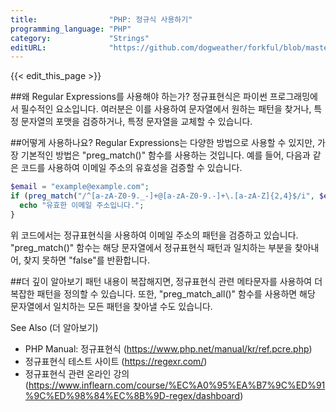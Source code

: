 ```yaml
---
title:                "PHP: 정규식 사용하기"
programming_language: "PHP"
category:             "Strings"
editURL:              "https://github.com/dogweather/forkful/blob/master/content/ko/php/using-regular-expressions.md"
---
```


{{< edit_this_page >}}

##왜 Regular Expressions를 사용해야 하는가? 
정규표현식은 파이썬 프로그래밍에서 필수적인 요소입니다. 여러분은 이를 사용하여 문자열에서 원하는 패턴을 찾거나, 특정 문자열의 포맷을 검증하거나, 특정 문자열을 교체할 수 있습니다.

##어떻게 사용하나요? 
Regular Expressions는 다양한 방법으로 사용할 수 있지만, 가장 기본적인 방법은 "preg_match()" 함수를 사용하는 것입니다. 예를 들어, 다음과 같은 코드를 사용하여 이메일 주소의 유효성을 검증할 수 있습니다.

```PHP
$email = "example@example.com";
if (preg_match("/^[a-zA-Z0-9._-]+@[a-zA-Z0-9.-]+\.[a-zA-Z]{2,4}$/i", $email)) {
  echo "유효한 이메일 주소입니다.";
}
```
위 코드에서는 정규표현식을 사용하여 이메일 주소의 패턴을 검증하고 있습니다. "preg_match()" 함수는 해당 문자열에서 정규표현식 패턴과 일치하는 부분을 찾아내어, 찾지 못하면 "false"를 반환합니다.

##더 깊이 알아보기 
패턴 내용이 복잡해지면, 정규표현식 관련 메타문자를 사용하여 더 복잡한 패턴을 정의할 수 있습니다. 또한, "preg_match_all()" 함수를 사용하면 해당 문자열에서 일치하는 모든 패턴을 찾아낼 수도 있습니다.

See Also (더 알아보기) 
- PHP Manual: 정규표현식 (https://www.php.net/manual/kr/ref.pcre.php)
- 정규표현식 테스트 사이트 (https://regexr.com/)
- 정규표현식 관련 온라인 강의 (https://www.inflearn.com/course/%EC%A0%95%EA%B7%9C%ED%91%9C%ED%98%84%EC%8B%9D-regex/dashboard)